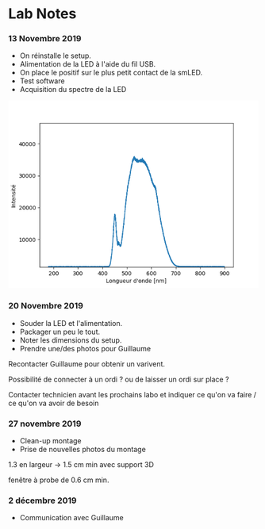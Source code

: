 # Lab Notes

### 13 Novembre 2019

- On réinstalle le setup.
- Alimentation de la LED à l'aide du fil USB. 
- On place le positif sur le plus petit contact de la smLED.
- Test software
- Acquisition du spectre de la LED

![](figs/led_1ms.png)



### 20 Novembre 2019

- Souder la LED et l'alimentation.
- Packager un peu le tout.
- Noter les dimensions du setup. 
- Prendre une/des photos pour Guillaume



Recontacter Guillaume pour obtenir un varivent.

Possibilité de connecter à un ordi ? ou de laisser un ordi sur place ?



Contacter technicien avant les prochains labo et indiquer ce qu'on va faire / ce qu'on va avoir de besoin



### 27 novembre 2019

- Clean-up montage
- Prise de nouvelles photos du montage

1.3 en largeur -> 1.5 cm min avec support 3D

fenêtre à probe de 0.6 cm min.



### 2 décembre 2019

- Communication avec Guillaume